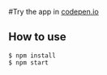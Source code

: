 #Try the app in [codepen.io](http://codepen.io/timoftealexandru05/pen/RRrwdy)


## How to use

```shell
$ npm install
$ npm start
```
